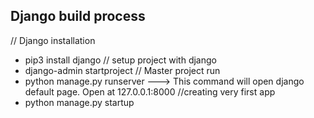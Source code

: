 ## Django build process

// Django installation
* pip3 install django
// setup project with django
* django-admin startproject <ProjectName>
// Master project run
* python manage.py runserver        ---> This command will open django default page. Open at 127.0.0.1:8000
//creating very first app
* python manage.py startup <AppName>


